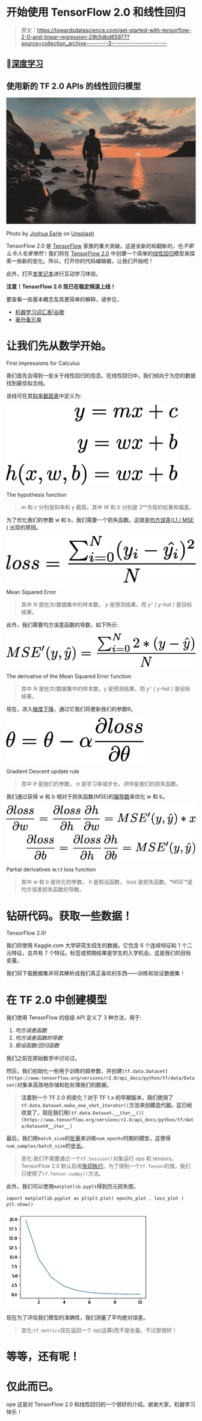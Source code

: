 # 开始使用 TensorFlow 2.0 和线性回归

> 原文：<https://towardsdatascience.com/get-started-with-tensorflow-2-0-and-linear-regression-29b5dbd65977?source=collection_archive---------3----------------------->

## 🤖[深度学习](https://equipintelligence.medium.com/list/deep-learning-techniques-methods-and-how-tos-01015cf5f917)

## 使用新的 TF 2.0 APIs 的线性回归模型

![](img/1b2232b285aa9fd173368f073337f804.png)

Photo by [Joshua Earle](https://unsplash.com/@joshuaearle?utm_source=medium&utm_medium=referral) on [Unsplash](https://unsplash.com?utm_source=medium&utm_medium=referral)

TensorFlow 2.0 是 [TensorFlow](https://medium.com/u/b1d410cb9700?source=post_page-----29b5dbd65977--------------------------------) 家族的重大突破。这是全新的和翻新的，也*不那么令人毛骨悚然*！我们将在 [TensorFlow 2.0](https://www.tensorflow.org/alpha) 中创建一个简单的[线性回归](https://ml-cheatsheet.readthedocs.io/en/latest/linear_regression.html)模型来探索一些新的变化。所以，打开你的代码编辑器，让我们开始吧！

此外，打开[本笔记本](https://colab.research.google.com/drive/1HL1HDCDhh1FiV-NckjfTYPd50K7H7wzi#scrollTo=uyKcSFJrbhRf&forceEdit=true&offline=true&sandboxMode=true)进行互动学习体验。

**注意！TensorFlow 2.0 现已在稳定频道上线！**

要查看一些基本概念及其更简单的解释，请参见，

*   [机器学习词汇表|谷歌](https://developers.google.com/machine-learning/glossary/)
*   [毫升备忘单](https://ml-cheatsheet.readthedocs.io/en/latest/index.html)

# 让我们先从数学开始。

First impressions for Calculus

我们首先会得到一些关于线性回归的信息。在线性回归中，我们倾向于为您的数据找到最佳拟合线。

该线可在其[斜率截距表](https://www.khanacademy.org/math/algebra/two-var-linear-equations/slope-intercept-form/a/introduction-to-slope-intercept-form)中定义为:

![](img/5a0f126ecf4c683f940a4d10bc72326d.png)

The hypothesis function

> *m* 和 *c* 分别是斜率和 y 截距。其中 *W* 和 *b* 分别是 2ⁿᵈ方程的权重和偏差。

为了优化我们的参数 w 和 b，我们需要一个损失函数。这就是[均方误差(L1 / MSE )](https://ml-cheatsheet.readthedocs.io/en/latest/loss_functions.html#mse-l2) 出现的原因。

![](img/bb926b40329280abfa282f73da026aa3.png)

Mean Squared Error

> 其中 *N* 是批次/数据集中的样本数， *y* 是预测结果，而 *y⁻ ( y-hat )* 是目标结果。

此外，我们需要均方误差函数的导数，如下所示:

![](img/4564652d195ba0dc804c693886c228ee.png)

The derivative of the Mean Squared Error function

> 其中 *N* 是批次/数据集中的样本数，y 是预测结果，而 *y⁻ ( y-hat )* 是目标结果。

现在，进入[梯度下降](https://ml-cheatsheet.readthedocs.io/en/latest/gradient_descent.html)，通过它我们将更新我们的参数θ。

![](img/5b4aca1e523b9a117528ab1dc95063ca.png)

Gradient Descent update rule

> 其中 *θ* 是我们的参数， *α* 是学习率或步长，*损失*是我们的损失函数。

我们通过获得 w 和 b 相对于损失函数(MSE)的[偏导数](https://www.khanacademy.org/math/multivariable-calculus/multivariable-derivatives/partial-derivative-and-gradient-articles/a/introduction-to-partial-derivatives)来优化 w 和 b。

![](img/2e6ee46b5741b746ece215cc938c0d06.png)

Partial derivatives w.r.t loss function

> 其中 *w* 和 *b* 是优化的参数， *h* 是假设函数， *loss* 是损失函数，*MSE’*是均方误差损失函数的导数。

# 钻研代码。获取一些数据！

TensorFlow 2.0!

我们将使用 Kaggle.com 大学研究生招生的数据。它包含 6 个连续特征和 1 个二元特征，总共有 7 个特征。标签或预期结果是学生的入学机会。这是我们的目标变量。

我们将下载数据集并将其解析成我们真正喜欢的东西——训练和验证数据集！

# 在 TF 2.0 中创建模型

我们使用 TensorFlow 的低级 API 定义了 3 种方法，用于:

1.  *均方误差函数*
2.  *均方误差函数的导数*
3.  *假设函数/回归函数*

我们之前在原始数学中讨论过。

然后，我们初始化一些用于训练的超参数，并创建`[tf.data.Dataset](https://www.tensorflow.org/versions/r2.0/api_docs/python/tf/data/Dataset)`对象来高效地存储和批处理我们的数据。

> **注意到一个 TF 2.0 的变化？对于 TF 1.x 的早期版本，我们使用了`tf.data.Dataset.make_one_shot_iterator()`方法来创建迭代器。这已经改变了，现在我们用`[tf.data.Dataset.__iter__()](https://www.tensorflow.org/versions/r2.0/api_docs/python/tf/data/Dataset#__iter__)`**

最后，我们用`batch_size`的[批量](https://developers.google.com/machine-learning/glossary/#batch_size)来训练`num_epochs`时期的模型，这使得`num_samples/batch_size`的[步长](https://developers.google.com/machine-learning/glossary/#learning_rate)。

> 变化:我们不需要通过一个`tf.Session()`对象运行 ops 和 tensors。TensorFlow 2.0 默认启用[急切执行](https://www.tensorflow.org/tutorials/eager/eager_basics)。为了得到一个`tf.Tensor`的值，我们只使用了`tf.Tensor.numpy()`方法。

此外，我们可以使用`matplotlib.pyplt`得到历元损失图，

```
import matplotlib.pyplot as pltplt.plot( epochs_plot , loss_plot ) 
plt.show()
```

![](img/fdcadb6a8a3aeeb288e20180ee86bca5.png)

现在为了评估我们模型的准确性，我们测量了平均绝对误差。

> 变化:`tf.metrics`现在返回一个 op(运算)而不是张量。不过那很好！

# 等等，还有呢！

# 仅此而已。

ope 这是对 TensorFlow 2.0 和线性回归的一个很好的介绍。谢谢大家，机器学习快乐！